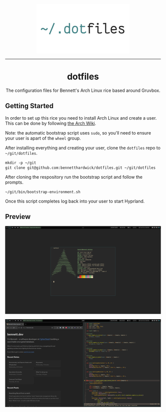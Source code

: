<p align="center">
  <img src="/.config/images/logo.png" width="300" alt="~/.dotfiles"></a>
</p>

---
<h1 align="center">dotfiles</h1>
<p align="center">
  The configuration files for Bennett's Arch Linux rice based around Gruvbox.
</p>

## Getting Started

In order to set up this rice you need to install Arch Linux and create a user. This can be done by following [the Arch Wiki](https://wiki.archlinux.org/index.php/Installation_guide).

Note: the automatic bootstrap script uses `sudo`, so you'll need to ensure your user is apart of the `wheel` group.

After installing everything and creating your user, clone the `dotfiles` repo to `~/git/dotfiles`.
```
mkdir -p ~/git
git clone git@github.com:bennetthardwick/dotfiles.git ~/git/dotfiles
```

After cloning the respository run the bootstrap script and follow the prompts.
```
~/git/bin/bootstrap-environment.sh
```

Once this script completes log back into your user to start Hyprland.

## Preview

![first](/.config/images/first.png)

![second](/.config/images/second.png)
